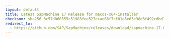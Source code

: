 ```yaml
---
layout: default
title: Latest SapMachine 17 Release for macos-x64-installer
checksum: sha256 3c57d060555c51983fee527ccae66f7cf81a5e63e38d3f492cdbd7e83baad594
redirect_to:
  - https://github.com/SAP/SapMachine/releases/download/sapmachine-17.0.8.1/sapmachine-jdk-17.0.8.1_macos-x64_bin.dmg
---
```

